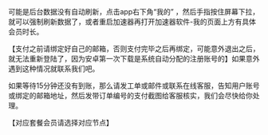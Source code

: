 可能是后台数据没有自动刷新，点击app右下角“我的” ，然后手指按住屏幕下拉，就可以强制刷新数据了，或者重启加速器再打开加速器软件-我的页面上方有具体会员时长。

【支付之前请绑定好自己的邮箱，否则支付完毕之后再绑定，可能意外退出之后，就无法重新登陆了，因为安卓第一次下载是系统自动分配的注册账号的】如果意外遇到这种情况就联系我们吧。

如果等待15分钟还没有到账，那么请发工单或邮件或联系在线客服，告知用户账号或绑定的邮箱地址，然后发带订单编号的支付截图给客服核实，我们会尽快给你处理。

【对应套餐会员请选择对应节点】
